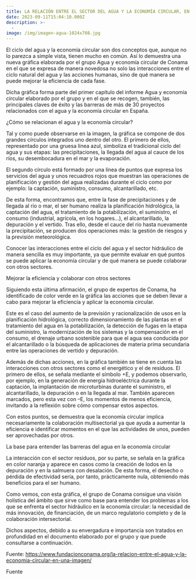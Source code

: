 ```yaml
---
title: LA RELACIÓN ENTRE EL SECTOR DEL AGUA Y LA ECONOMÍA CIRCULAR, EN UNA IMAGEN
date: 2023-09-11T15:04:10.000Z
description: >-
  -
image: /img/imagen-agua-1024x708.jpg
---
```


El ciclo del agua y la economía circular son dos conceptos que, aunque no lo parezca a simple vista, tienen mucho en común. Así lo demuestra una nueva gráfica elaborada por el grupo Agua y economía circular de Conama en el que se expresa de manera novedosa no solo las interacciones entre el ciclo natural del agua y las acciones humanas, sino de qué manera se puede mejorar la eficiencia de cada fase.

Dicha gráfica forma parte del primer capítulo del informe Agua y economía circular elaborado por el grupo y en el que se recogen, también, las principales claves de éxito y las barreras de más de 30 proyectos relacionados con el agua y la economía circular en España.

 

¿Cómo se relacionan el agua y la economía circular?
 

Tal y como puede observarse en la imagen, la gráfica se compone de dos grandes círculos integrados uno dentro del otro. El primero de ellos, representado por una gruesa línea azul, simboliza el tradicional ciclo del agua y sus etapas: las precipitaciones, la llegada del agua al cauce de los ríos, su desembocadura en el mar y la evaporación.

El segundo círculo está formado por una línea de puntos que expresa los servicios del agua y unos recuadros rojos que muestran las operaciones de planificación y gestión del agua realizadas durante el ciclo como por ejemplo: la captación, suministro, consumo, alcantarillado, etc.

De esta forma, encontramos que, entre la fase de precipitaciones y de llegada al río o mar, el ser humano realiza la planificación hidrológica, la captación del agua, el tratamiento de la potabilización, el suministro, el consumo (industrial, agrícola, en los hogares…), el alcantarillado, la depuración y el vertido. Tras ello, desde el cauce del río hasta nuevamente la precipitación, se producen dos operaciones más: la gestión de riesgos y la previsión meteorológica.

Conocer las interacciones entre el ciclo del agua y el sector hidráulico de manera sencilla es muy importante, ya que permite evaluar en qué puntos se puede aplicar la economía circular y de qué manera se puede colaborar con otros sectores.

Mejorar la eficiencia y colaborar con otros sectores
 

Siguiendo esta última afirmación, el grupo de expertos de Conama, ha identificado de color verde en la gráfica las acciones que se deben llevar a cabo para mejorar la eficiencia y aplicar la economía circular.

Este es el caso del aumento de la previsión y racionalización de usos en la planificación hidrológica, correcto dimensionamiento de las plantas en el tratamiento del agua en la potabilización, la detección de fugas en la etapa del suministro, la modernización de los sistemas y la compensación en el consumo, el drenaje urbano sostenible para que el agua sea conducida por el alcantarillado o la búsqueda de aplicaciones de materia prima secundaria entre las operaciones de vertido y depuración.

Además de dichas acciones, en la gráfica también se tiene en cuenta las interacciones con otros sectores como el energético y el de residuos. El primero de ellos, se señala mediante el símbolo +E, y podemos observarlo, por ejemplo, en la generación de energía hidroeléctrica durante la captación, la implantación de microturbinas durante el suministro, el alcantarillado, la depuración o en la llegada al mar. También aparecen marcados, pero esta vez con –E, los momentos de menos eficiencia, invitando a la reflexión sobre cómo compensar estos aspectos.

Con estos puntos, se demuestra que la economía circular implica necesariamente la colaboración multisectorial ya que ayuda a aumentar la eficiencia e identificar momentos en el que las actividades de unos, pueden ser aprovechadas por otros.

La base para entender las barreras del agua en la economía circular
 

La interacción con el sector residuos, por su parte, se señala en la gráfica en color naranja y aparece en casos como la creación de lodos en la depuración y en la salmuera con desalación. De esta forma, el desecho o pérdida de efectividad sería, por tanto, prácticamente nula, obteniendo más beneficios para el ser humano.

Como vemos, con esta gráfica, el grupo de Conama consigue una visión holística del ámbito que sirve como base para entender los problemas a los que se enfrenta el sector hidráulico en la economía circular: la necesidad de más innovación, de financiación, de un marco regulatorio completo y de la colaboración intersectorial.

Dichos aspectos, debido a su envergadura e importancia son tratados en profundidad en el documento elaborado por el grupo y que puede consultarse a continuación.

Fuente: https://www.fundacionconama.org/la-relacion-entre-el-agua-y-la-economia-circular-en-una-imagen/

Fuente
